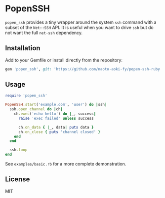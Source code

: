 # PopenSSH

`popen_ssh` provides a tiny wrapper around the system `ssh` command with a subset of the `Net::SSH` API. It is useful when you want to drive `ssh` but do not want the full `net-ssh` dependency.

## Installation

Add to your Gemfile or install directly from the repository:

```ruby
gem 'popen_ssh', git: 'https://github.com/naoto-aoki-fy/popen-ssh-ruby.git'
```

## Usage

```ruby
require 'popen_ssh'

PopenSSH.start('example.com', 'user') do |ssh|
  ssh.open_channel do |ch|
    ch.exec('echo hello') do |_, success|
      raise 'exec failed' unless success

      ch.on_data { |_, data| puts data }
      ch.on_close { puts 'channel closed' }
    end
  end

  ssh.loop
end
```

See `examples/basic.rb` for a more complete demonstration.

## License

MIT
